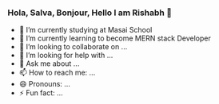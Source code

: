 ### Hola, Salva, Bonjour, Hello I am Rishabh 👋


<!-- **RishabhTG209/RishabhTG209** is a ✨ _special_ ✨ repository because its `README.md` (this file) appears on your GitHub profile. -->

<!-- Here are some ideas to get you started: -->

- 🔭 I’m currently studying at Masai School
- 🌱 I’m currently learning to become MERN stack Developer
- 👯 I’m looking to collaborate on ...
- 🤔 I’m looking for help with ...
- 💬 Ask me about ...
- 📫 How to reach me: ...
- 😄 Pronouns: ...
- ⚡ Fun fact: ...

